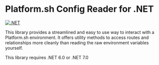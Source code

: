 # Platform.sh Config Reader for .NET

[![.NET](https://github.com/benjaminhirsch/platformsh-config-reader-dotnet/actions/workflows/dotnet.yml/badge.svg)](https://github.com/benjaminhirsch/platformsh-config-reader-dotnet/actions/workflows/dotnet.yml)

This library provides a streamlined and easy to use way to interact with a Platform.sh environment.  It offers utility methods to access routes and relationships more cleanly than reading the raw environment variables yourself.

This library requires .NET 6.0 or .NET 7.0
